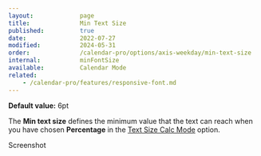 ```yaml
---
layout:             page
title:              Min Text Size
published:          true
date:               2022-07-27
modified:           2024-05-31
order:              /calendar-pro/options/axis-weekday/min-text-size
internal:           minFontSize
available:          Calendar Mode
related:
    - /calendar-pro/features/responsive-font.md
---
```

**Default value:** 6pt

The **Min text size** defines the minimum value that the text can reach when you have chosen **Percentage** in the [Text Size Calc Mode](size-calc.md) option.

<todo>Screenshot</todo>